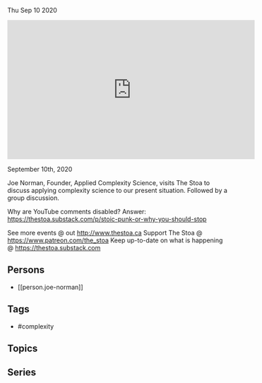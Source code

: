 



Thu Sep 10 2020

<iframe width="560" height="315" src="https://www.youtube.com/embed/pyaGt1p5XI8" title="Applied Complexity w/ Joe Norman" frameborder="0" allow="accelerometer; autoplay; clipboard-write; encrypted-media; gyroscope; picture-in-picture" allowfullscreen ></iframe>

September 10th, 2020

Joe Norman, Founder, Applied Complexity Science, visits The Stoa to discuss applying complexity science to our present situation. Followed by a group discussion.

Why are YouTube comments disabled? Answer: https://thestoa.substack.com/p/stoic-punk-or-why-you-should-stop

See more events @ out http://www.thestoa.ca
Support The Stoa @ https://www.patreon.com/the_stoa
Keep up-to-date on what is happening @ https://thestoa.substack.com

## Persons

- [[person.joe-norman]]

## Tags

- #complexity

## Topics



## Series



